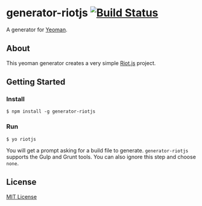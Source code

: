 # generator-riotjs [![Build Status](https://secure.travis-ci.org/rogeriopvl/generator-riotjs.png?branch=master)](https://travis-ci.org/rogeriopvl/generator-riotjs)

A generator for [Yeoman](http://yeoman.io).

## About

This yeoman generator creates a very simple [Riot.js](https://moot.it/riotjs/) project.

## Getting Started

### Install

```
$ npm install -g generator-riotjs
```

### Run

```
$ yo riotjs
```

You will get a prompt asking for a build file to generate. `generator-riotjs` supports the Gulp and Grunt tools. You can also ignore this step and choose `none`.

## License

[MIT License](http://en.wikipedia.org/wiki/MIT_License)
